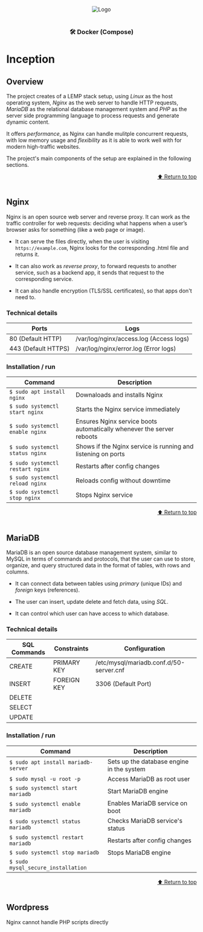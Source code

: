 <a name="top"></a>

<div align="center">
  <img src="https://www.dieter-schwarz-stiftung.de/files/Projects/Project%20logos/Logo_42HN-min.jpg" alt="Logo"/>
</div>

<br>
<div align="center">

### 🛠 Docker (Compose)

</div>



# Inception

## Overview

The project creates of a LEMP stack setup, using *Linux* as the host operating system, *Nginx* as the web server to handle HTTP requests, *MariaDB* as the relational database management system and *PHP* as the server side programming language to process requests and generate dynamic content. 

It offers *performance*, as Nginx can handle mulitple concurrent requests, with low memory usage and *flexibility* as it is able to work well with for modern high-traffic websites. 

The project's main components of the setup are explained in the following sections.

<div align="right">
  <a href="#top">⬆️ Return to top</a>
</div>

<br>

## Nginx

Nginx is an open source web server and reverse proxy. It can work as the traffic controller for web requests: deciding what happens when a user’s browser asks for something (like a web page or image).

- It can serve the files directly, when the user is visiting `https://example.com`, Nginx looks for the corresponding .html file and returns it.

- It can also work as *reverse proxy*, to forward requests to another service, such as a backend app, it sends that request to the corresponding service.

- It can also handle encryption (TLS/SSL certificates), so that apps don't need to.

### Technical details

| Ports               | Logs                                    |
|---------------------|-----------------------------------------|
| 80 (Default HTTP)   | /var/log/nginx/access.log (Access logs) |
| 443 (Default HTTPS) | /var/log/nginx/error.log (Error logs)   |


### Installation / run

| Command                          | Description                                                           |
|----------------------------------|-----------------------------------------------------------------------|
| `$ sudo apt install nginx`       | Downaloads and installs Nginx                                         |
| `$ sudo systemctl start nginx`   | Starts the Nginx service immediately                                  |
| `$ sudo systemctl enable nginx`  | Ensures Nginx service boots automatically whenever the server reboots |
| `$ sudo systemctl status nginx`  | Shows if the Nginx service is running and listening on ports          |
| `$ sudo systemctl restart nginx` | Restarts after config changes                                         |
| `$ sudo systemctl reload nginx`  | Reloads config without downtime                                       |
| `$ sudo systemctl stop nginx`    | Stops Nginx service                                                   |



<div align="right">
  <a href="#top">⬆️ Return to top</a>
</div>

<br>

## MariaDB

MariaDB is an open source database management system, similar to MySQL in terms of commands and protocols, that the user can use to store, organize, and query structured data in the format of tables, with rows and columns. 

- It can connect data between tables using *primary* (unique IDs) and *foreign* keys (references).

- The user can insert, update delete and fetch data, using *SQL*.

- It can control which user can have access to which database.


### Technical details

| SQL Commands | Constraints | Configuration                           |
|--------------|-------------|-----------------------------------------|
| CREATE	   | PRIMARY KEY | /etc/mysql/mariadb.conf.d/50-server.cnf |
| INSERT       | FOREIGN KEY | 3306 (Default Port)                     |
| DELETE
| SELECT
| UPDATE


### Installation / run

| Command                               | Description                               |
|---------------------------------------|-------------------------------------------|
| `$ sudo apt install mariadb-server`   | Sets up the database engine in the system |
| `$ sudo mysql -u root -p`             | Access MariaDB as root user               |
| `$ sudo systemctl start mariadb`      | Start MariaDB engine                      |
| `$ sudo systemctl enable mariadb`     | Enables MariaDB service on boot           |
| `$ sudo systemctl status mariadb`     | Checks MariaDB service's status           |
| `$ sudo systemctl restart mariadb`    | Restarts after config changes             |
| `$ sudo systemctl stop mariadb`       | Stops MariaDB engine                      |
| `$ sudo mysql_secure_installation`    |                                           |


<div align="right">
  <a href="#top">⬆️ Return to top</a>
</div>

<br>


## Wordpress

Nginx cannot handle PHP scripts directly 	